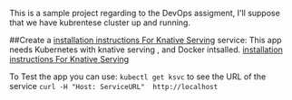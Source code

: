 This is a sample project regarding to the DevOps assigment, I'll suppose that we have kubrentese cluster up and running. 

##Create a [installation instructions For Knative Serving](https://knative.dev/docs/serving/samples/hello-world/helloworld-python/) service:
This app needs Kubernetes with knative serving , and Docker intsalled.
[installation instructions For Knative Serving](https://knative.dev/docs/install/any-kubernetes-cluster/#installing-the-serving-component)

To Test the app you can use:
`kubectl get ksvc` to see the URL of the service
`curl -H "Host: ServiceURL"  http://localhost`






